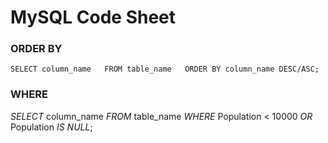 # MySQL Code Sheet

### ORDER BY
`SELECT column_name  
FROM table_name  
ORDER BY column_name DESC/ASC;`

### WHERE
*SELECT* column_name
*FROM* table_name
*WHERE* Population < 10000 *OR* Population *IS NULL*;